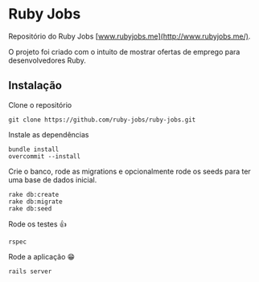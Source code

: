 # Ruby Jobs

Repositório do Ruby Jobs [www.rubyjobs.me](http://www.rubyjobs.me/).

O projeto foi criado com o intuito de mostrar ofertas de emprego para desenvolvedores Ruby.

## Instalação

Clone o repositório

```
git clone https://github.com/ruby-jobs/ruby-jobs.git
```

Instale as dependências

```
bundle install
overcommit --install
```

Crie o banco, rode as migrations e opcionalmente rode os seeds para ter uma base de dados inicial.

```
rake db:create
rake db:migrate
rake db:seed
```

Rode os testes :+1:

```
rspec
```

Rode a aplicação :grin:

```
rails server
```
